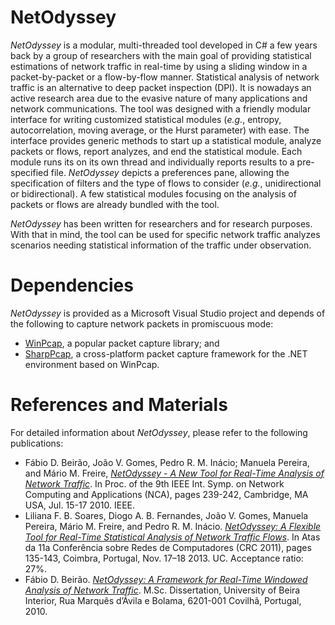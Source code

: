 # NetOdyssey

*NetOdyssey* is a modular, multi-threaded tool developed in C# a few years back by a group of researchers with the main goal of providing statistical estimations of network traffic in real-time by using a sliding window in a packet-by-packet or a flow-by-flow manner. Statistical analysis of network traffic is an alternative to deep packet inspection (DPI). It is nowadays an active research area due to the evasive nature of many applications and network communications. The tool was designed with a friendly modular interface for writing customized statistical modules (*e.g.*, entropy, autocorrelation, moving average, or the Hurst parameter) with ease. The interface provides generic methods to start up a statistical module, analyze packets or flows, report analyzes, and end the statistical module. Each module runs its on its own thread and individually reports results to a pre-specified file. *NetOdyssey* depicts a preferences pane, allowing the specification of filters and the type of flows to consider (*e.g.*, unidirectional or bidirectional). A few statistical modules focusing on the analysis of packets or flows are already bundled with the tool.

*NetOdyssey* has been written for researchers and for research purposes. With that in mind, the tool can be used for specific network traffic analyzes scenarios needing statistical information of the traffic under observation.

# Dependencies

*NetOdyssey* is provided as a Microsoft Visual Studio project and depends of the following to capture network packets in promiscuous mode:

* [WinPcap](http://www.winpcap.org/), a popular packet capture library; and
* [SharpPcap](http://sourceforge.net/projects/sharppcap/), a cross-platform packet capture framework for the .NET environment based on WinPcap.

# References and Materials

For detailed information about *NetOdyssey*, please refer to the following publications:

* Fábio D. Beirão, João V. Gomes, Pedro R. M. Inácio; Manuela Pereira, and Mário M. Freire, [*NetOdyssey - A New Tool for Real-Time Analysis of Network Traffic*](http://ieeexplore.ieee.org/xpl/articleDetails.jsp?arnumber=5598201). In Proc. of the 9th IEEE Int. Symp. on Network Computing and Applications (NCA), pages 239-242, Cambridge, MA USA, Jul. 15-17 2010. IEEE.
* Liliana F. B. Soares, Diogo A. B. Fernandes, João V. Gomes, Manuela Pereira, Mário M. Freire, and Pedro R. M. Inácio. [*NetOdyssey: A Flexible Tool for Real-Time Statistical Analysis of Network Traffic Flows*](https://www.researchgate.net/publication/260134640_NetOdyssey_A_Flexible_Tool_for_Real-Time_Statistical_Analysis_of_Network_Traffic_Flows). In Atas da 11a Conferência sobre Redes de Computadores (CRC 2011), pages 135-143, Coimbra, Portugal, Nov. 17–18 2013. UC. Acceptance ratio: 27%.
* Fábio D. Beirão. [*NetOdyssey: A Framework for Real-Time Windowed Analysis of Network Traffic*](http://www.di.ubi.pt/~mario/files/MScDissertation-FabioBeirao.pdf). M.Sc. Dissertation, University of Beira Interior, Rua Marquês d’Ávila e Bolama, 6201-001 Covilhã, Portugal, 2010.
